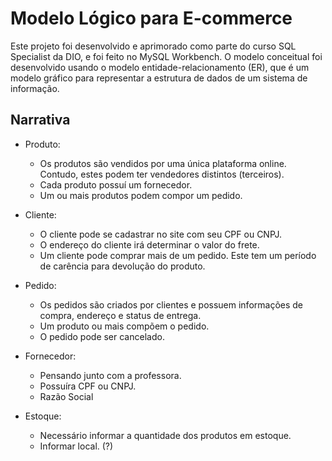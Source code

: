 # Modelo Lógico para E-commerce
Este projeto foi desenvolvido e  aprimorado como parte do curso SQL Specialist da DIO, e foi feito no MySQL Workbench. O modelo conceitual foi desenvolvido usando o modelo entidade-relacionamento (ER), que é um modelo gráfico para representar a estrutura de dados de um sistema de informação.

## Narrativa

 - Produto:
    - Os produtos são vendidos por uma única plataforma online. Contudo, estes podem ter vendedores distintos (terceiros).
    - Cada produto possuí um fornecedor.
    - Um ou mais produtos podem compor um pedido.

 - Cliente:
    - O cliente pode se cadastrar no site com seu CPF ou CNPJ.
    - O endereço do cliente irá determinar o valor do frete.
    - Um cliente pode comprar mais de um pedido. Este tem um período de carência para devolução do produto.

 - Pedido:
    - Os pedidos são criados por clientes e possuem informações de compra, endereço e status de entrega.
    - Um produto ou mais compõem o pedido.
    - O pedido pode ser cancelado.

 - Fornecedor:
    - Pensando junto com a professora.
    - Possuíra CPF ou CNPJ.
    - Razão Social

 - Estoque:
    - Necessário informar a quantidade dos produtos em estoque.
    - Informar local. (?)
